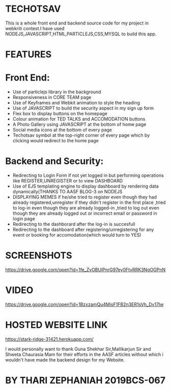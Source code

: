 # TECHOTSAV
This is a whole front end and backend source code for my project in webkriti contest.I have used NODEJS,JAVASCRIPT,HTML,PARTICLEJS,CSS,MYSQL to build this app.



# FEATURES
# Front End:
* Use of particlejs library in the background
* Responsiveness in CORE TEAM page
* Use of Keyframes and Webkit animation to style the heading
* Use of JAVASCRIPT to build the security aspect in my sign up form
* Flex box to display buttons on the homepage
* Colour animation for TED TALKS and ACCOMODATION buttons
* A Photo Gallery using JAVASCRIPT at the bottom of home page
* Social media icons at the bottom of every page
* Techotsav symbol at the top-right corner of every page which by clicking would redirect to the home page

# Backend and Security:
* Redirecting to Login Form if not yet logged in but performing operations like REGISTER,UNREGISTER or to view DASHBOARD
* Use of EJS templating engine to display dashboard by rendering data dynamically(THANKS TO AASF BLOG-3 on NODEJS
* DISPLAYING MEMES if he/she tried to register even though they had already registered,unregister if they didn't register in the first place ,tried to log-in even though they are already logged-in ,tried to log out even though they are already logged out or incorrect email or password in login page
* Redirecting to the dashborard after the log-in is succesfull
* Redirecting to the dashboard after registering/unregistering for any event or booking for accomodation(which would turn to YES)


# SCREENSHOTS
https://drive.google.com/open?id=1fe_ZvOBUlPnrG97ey0FtvRRK3NgOGPnN


# VIDEO
https://drive.google.com/open?id=1BzxzamQu4MisF1FB2n3ER1sVh_Dv17Iw

# HOSTED WEBSITE LINK
https://stark-ridge-31421.herokuapp.com/







I would personally want to thank Guna Shekhar Sir,Mallikarjun Sir and Shweta Chaurasia Mam for their efforts in the AASF articles without which i wouldn't have made the backend design for my Website.


# BY THARI ZEPHANIAH 2019BCS-067

 

